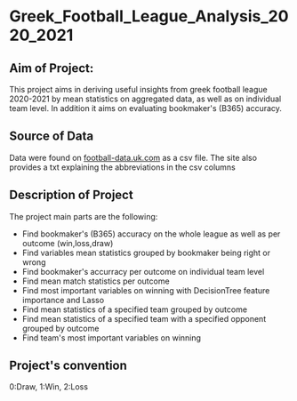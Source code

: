 # Greek_Football_League_Analysis_2020_2021

## Aim of Project:
This project aims in deriving useful insights from greek football league 2020-2021 by mean statistics on aggregated data, as well as on individual team level. In addition it aims on evaluating bookmaker's (B365) accuracy.

## Source of Data
Data were found on [football-data.uk.com](https://www.football-data.co.uk/data.php) as a csv file.
The site also provides a txt explaining the abbreviations in the csv columns

## Description of Project
The project main parts are the following:
* Find bookmaker's (B365) accuracy on the whole league as well as per outcome (win,loss,draw)
* Find variables mean statistics grouped by bookmaker being right or wrong
* Find bookmaker's accurracy per outcome on individual team level
* Find mean match statistics per outcome
* Find most important variables on winning with DecisionTree feature importance and Lasso
* Find mean statistics of a specified team grouped by outcome
* Find mean statistics of a specified team with a specified opponent grouped by outcome
* Find team's most important variables on winning

## Project's convention
0:Draw, 1:Win, 2:Loss


